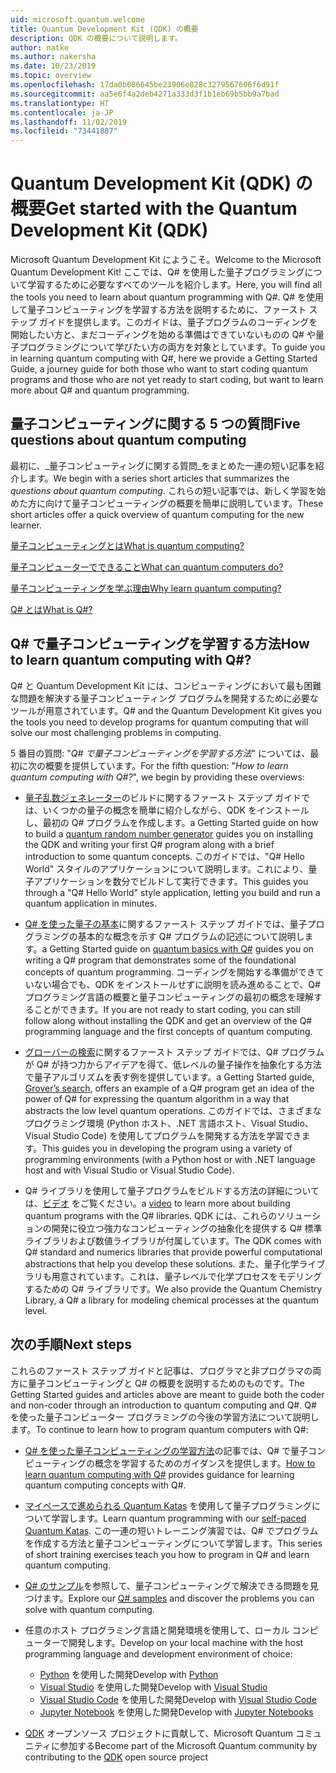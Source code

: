 ```yaml
---
uid: microsoft.quantum.welcome
title: Quantum Development Kit (QDK) の概要
description: QDK の概要について説明します。
author: natke
ms.author: nakersha
ms.date: 10/23/2019
ms.topic: overview
ms.openlocfilehash: 17da0b086645be23906e828c3279567606f6d91f
ms.sourcegitcommit: aa5e6f4a2deb4271a333d3f1b1eb69b5bb9a7bad
ms.translationtype: HT
ms.contentlocale: ja-JP
ms.lasthandoff: 11/02/2019
ms.locfileid: "73441887"
---
```

# <a name="get-started-with-the-quantum-development-kit-qdk"></a><span data-ttu-id="7b0bf-103">Quantum Development Kit (QDK) の概要</span><span class="sxs-lookup"><span data-stu-id="7b0bf-103">Get started with the Quantum Development Kit (QDK)</span></span>

<span data-ttu-id="7b0bf-104">Microsoft Quantum Development Kit にようこそ。</span><span class="sxs-lookup"><span data-stu-id="7b0bf-104">Welcome to the Microsoft Quantum Development Kit!</span></span>  <span data-ttu-id="7b0bf-105">ここでは、Q# を使用した量子プログラミングについて学習するために必要なすべてのツールを紹介します。</span><span class="sxs-lookup"><span data-stu-id="7b0bf-105">Here, you will find all the tools you need to learn about quantum programming with Q#.</span></span>  <span data-ttu-id="7b0bf-106">Q# を使用して量子コンピューティングを学習する方法を説明するために、ファースト ステップ ガイドを提供します。このガイドは、量子プログラムのコーディングを開始したい方と、まだコーディングを始める準備はできていないものの Q# や量子プログラミングについて学びたい方の両方を対象としています。</span><span class="sxs-lookup"><span data-stu-id="7b0bf-106">To guide you in learning quantum computing with Q#, here we provide a Getting Started Guide, a journey guide for both those who want to start coding quantum programs and those who are not yet ready to start coding, but want to learn more about Q# and quantum programming.</span></span>

## <a name="five-questions-about-quantum-computing"></a><span data-ttu-id="7b0bf-107">量子コンピューティングに関する 5 つの質問</span><span class="sxs-lookup"><span data-stu-id="7b0bf-107">Five questions about quantum computing</span></span>

<span data-ttu-id="7b0bf-108">最初に、_量子コンピューティングに関する質問_をまとめた一連の短い記事を紹介します。</span><span class="sxs-lookup"><span data-stu-id="7b0bf-108">We begin with a series short articles that summarizes the _questions about quantum computing_.</span></span> <span data-ttu-id="7b0bf-109">これらの短い記事では、新しく学習を始めた方に向けて量子コンピューティングの概要を簡単に説明しています。</span><span class="sxs-lookup"><span data-stu-id="7b0bf-109">These short articles offer a quick overview of quantum computing for the new learner.</span></span>

[<span data-ttu-id="7b0bf-110">量子コンピューティングとは</span><span class="sxs-lookup"><span data-stu-id="7b0bf-110">What is quantum computing?</span></span>](xref:microsoft.quantum.overview.what)

[<span data-ttu-id="7b0bf-111">量子コンピューターでできること</span><span class="sxs-lookup"><span data-stu-id="7b0bf-111">What can quantum computers do?</span></span>](xref:microsoft.quantum.overview.computers)

[<span data-ttu-id="7b0bf-112">量子コンピューティングを学ぶ理由</span><span class="sxs-lookup"><span data-stu-id="7b0bf-112">Why learn quantum computing?</span></span>](xref:microsoft.quantum.overview.why)

[<span data-ttu-id="7b0bf-113">Q# とは</span><span class="sxs-lookup"><span data-stu-id="7b0bf-113">What is Q#?</span></span>](xref:microsoft.quantum.overview.qsharp)

## <a name="how-to-learn-quantum-computing-with-q"></a><span data-ttu-id="7b0bf-114">Q# で量子コンピューティングを学習する方法</span><span class="sxs-lookup"><span data-stu-id="7b0bf-114">How to learn quantum computing with Q#?</span></span>

<span data-ttu-id="7b0bf-115">Q# と Quantum Development Kit には、コンピューティングにおいて最も困難な問題を解決する量子コンピューティング プログラムを開発するために必要なツールが用意されています。</span><span class="sxs-lookup"><span data-stu-id="7b0bf-115">Q# and the Quantum Development Kit gives you the tools you need to develop programs for quantum computing that will solve our most challenging problems in computing.</span></span> 

<span data-ttu-id="7b0bf-116">5 番目の質問: "_Q# で量子コンピューティングを学習する方法_" については、最初に次の概要を提供しています。</span><span class="sxs-lookup"><span data-stu-id="7b0bf-116">For the fifth question:  "_How to learn quantum computing with Q#?_", we begin by providing these overviews:</span></span>

* <span data-ttu-id="7b0bf-117">[量子乱数ジェネレーター](xref:microsoft.quantum.quickstarts.qrng)のビルドに関するファースト ステップ ガイドでは、いくつかの量子の概念を簡単に紹介しながら、QDK をインストールし、最初の Q# プログラムを作成します。</span><span class="sxs-lookup"><span data-stu-id="7b0bf-117">a Getting Started guide on how to build a [quantum random number generator](xref:microsoft.quantum.quickstarts.qrng) guides you on installing the QDK and writing your first Q# program along with a brief introduction to some quantum concepts.</span></span> <span data-ttu-id="7b0bf-118">このガイドでは、"Q# Hello World" スタイルのアプリケーションについて説明します。これにより、量子アプリケーションを数分でビルドして実行できます。</span><span class="sxs-lookup"><span data-stu-id="7b0bf-118">This guides you through a "Q# Hello World" style application, letting you build and run a quantum application in minutes.</span></span>

* <span data-ttu-id="7b0bf-119">[Q# を使った量子の基本](xref:microsoft.quantum.write-program)に関するファースト ステップ ガイドでは、量子プログラミングの基本的な概念を示す Q# プログラムの記述について説明します。</span><span class="sxs-lookup"><span data-stu-id="7b0bf-119">a Getting Started guide on [quantum basics with Q#](xref:microsoft.quantum.write-program) guides you on writing a Q# program that demonstrates some of the foundational concepts of quantum programming.</span></span> <span data-ttu-id="7b0bf-120">コーディングを開始する準備ができていない場合でも、QDK をインストールせずに説明を読み進めることで、Q# プログラミング言語の概要と量子コンピューティングの最初の概念を理解することができます。</span><span class="sxs-lookup"><span data-stu-id="7b0bf-120">If you are not ready to start coding, you can still follow along without installing the QDK and get an overview of the Q# programming language and the first concepts of quantum computing.</span></span>

* <span data-ttu-id="7b0bf-121">[グローバーの検索](xref:microsoft.quantum.quickstarts.search)に関するファースト ステップ ガイドでは、Q# プログラムが Q# が持つ力からアイデアを得て、低レベルの量子操作を抽象化する方法で量子アルゴリズムを表す例を提供しています。</span><span class="sxs-lookup"><span data-stu-id="7b0bf-121">a Getting Started guide, [Grover’s search](xref:microsoft.quantum.quickstarts.search), offers an example of a Q# program get an idea of the power of Q# for expressing the quantum algorithm in a way that abstracts the low level quantum operations.</span></span>  <span data-ttu-id="7b0bf-122">このガイドでは、さまざまなプログラミング環境 (Python ホスト、.NET 言語ホスト、Visual Studio、Visual Studio Code) を使用してプログラムを開発する方法を学習できます。</span><span class="sxs-lookup"><span data-stu-id="7b0bf-122">This guides you in developing the program using a variety of programming environments (with a Python host or with .NET language host and with Visual Studio or Visual Studio Code).</span></span>    

*  <span data-ttu-id="7b0bf-123">Q# ライブラリを使用して量子プログラムをビルドする方法の詳細については、[ビデオ](https://www.microsoft.com/videoplayer/embed/RE2JOJf) をご覧ください。</span><span class="sxs-lookup"><span data-stu-id="7b0bf-123">a [video](https://www.microsoft.com/videoplayer/embed/RE2JOJf) to learn more about building quantum programs with the Q# libraries.</span></span>  <span data-ttu-id="7b0bf-124">QDK には、これらのソリューションの開発に役立つ強力なコンピューティングの抽象化を提供する Q# 標準ライブラリおよび数値ライブラリが付属しています。</span><span class="sxs-lookup"><span data-stu-id="7b0bf-124">The QDK comes with Q# standard and numerics libraries that provide powerful computational abstractions that help you develop these solutions.</span></span> <span data-ttu-id="7b0bf-125">また、量子化学ライブラリも用意されています。これは、量子レベルで化学プロセスをモデリングするための Q# ライブラリです。</span><span class="sxs-lookup"><span data-stu-id="7b0bf-125">We also provide the Quantum Chemistry Library, a Q# a library for modeling chemical processes at the quantum level.</span></span>

## <a name="next-steps"></a><span data-ttu-id="7b0bf-126">次の手順</span><span class="sxs-lookup"><span data-stu-id="7b0bf-126">Next steps</span></span>

<span data-ttu-id="7b0bf-127">これらのファースト ステップ ガイドと記事は、プログラマと非プログラマの両方に量子コンピューティングと Q# の概要を説明するためのものです。</span><span class="sxs-lookup"><span data-stu-id="7b0bf-127">The Getting Started guides and articles above are meant to guide both the coder and non-coder through an introduction to quantum computing and Q#.</span></span>  <span data-ttu-id="7b0bf-128">Q# を使った量子コンピューター プログラミングの今後の学習方法について説明します。</span><span class="sxs-lookup"><span data-stu-id="7b0bf-128">To continue to learn how to program quantum computers with Q#:</span></span>

* <span data-ttu-id="7b0bf-129">[Q# を使った量子コンピューティングの学習方法](xref:microsoft.quantum.overview.learn)の記事では、Q# で量子コンピューティングの概念を学習するためのガイダンスを提供します。</span><span class="sxs-lookup"><span data-stu-id="7b0bf-129">[How to learn quantum computing with Q#](xref:microsoft.quantum.overview.learn) provides guidance for learning quantum computing concepts with Q#.</span></span>   

* <span data-ttu-id="7b0bf-130">[マイペースで進められる Quantum Katas](https://aka.ms/try-quantum-katas) を使用して量子プログラミングについて学習します。</span><span class="sxs-lookup"><span data-stu-id="7b0bf-130">Learn quantum programming with our [self-paced Quantum Katas](https://aka.ms/try-quantum-katas).</span></span> <span data-ttu-id="7b0bf-131">この一連の短いトレーニング演習では、Q# でプログラムを作成する方法と量子コンピューティングについて学習します。</span><span class="sxs-lookup"><span data-stu-id="7b0bf-131">This series of short training exercises teach you how to program in Q# and learn quantum computing.</span></span> 

* <span data-ttu-id="7b0bf-132">[Q# のサンプル](https://docs.microsoft.com/samples/browse/?languages=qsharp)を参照して、量子コンピューティングで解決できる問題を見つけます。</span><span class="sxs-lookup"><span data-stu-id="7b0bf-132">Explore our [Q# samples](https://docs.microsoft.com/samples/browse/?languages=qsharp) and discover the problems you can solve with quantum computing.</span></span>

* <span data-ttu-id="7b0bf-133">任意のホスト プログラミング言語と開発環境を使用して、ローカル コンピューターで開発します。</span><span class="sxs-lookup"><span data-stu-id="7b0bf-133">Develop on your local machine with the host programming language and development environment of choice:</span></span>
  * <span data-ttu-id="7b0bf-134">[Python](xref:microsoft.quantum.install#develop-with-python) を使用した開発</span><span class="sxs-lookup"><span data-stu-id="7b0bf-134">Develop with [Python](xref:microsoft.quantum.install#develop-with-python)</span></span>
  * <span data-ttu-id="7b0bf-135">[Visual Studio](xref:microsoft.quantum.install#develop-with-c-on-windows-using-visual-studio) を使用した開発</span><span class="sxs-lookup"><span data-stu-id="7b0bf-135">Develop with [Visual Studio](xref:microsoft.quantum.install#develop-with-c-on-windows-using-visual-studio)</span></span>
  * <span data-ttu-id="7b0bf-136">[Visual Studio Code](xref:microsoft.quantum.install#develop-with-c-using-visual-studio-code) を使用した開発</span><span class="sxs-lookup"><span data-stu-id="7b0bf-136">Develop with [Visual Studio Code](xref:microsoft.quantum.install#develop-with-c-using-visual-studio-code)</span></span>
  * <span data-ttu-id="7b0bf-137">[Jupyter Notebook](xref:microsoft.quantum.install#develop-with-jupyter-notebooks) を使用した開発</span><span class="sxs-lookup"><span data-stu-id="7b0bf-137">Develop with [Jupyter Notebooks](xref:microsoft.quantum.install#develop-with-jupyter-notebooks)</span></span>

* <span data-ttu-id="7b0bf-138">[QDK](xref:microsoft.quantum.contributing) オープンソース プロジェクトに貢献して、Microsoft Quantum コミュニティに参加する</span><span class="sxs-lookup"><span data-stu-id="7b0bf-138">Become part of the Microsoft Quantum community by contributing to the [QDK](xref:microsoft.quantum.contributing) open source project</span></span>
